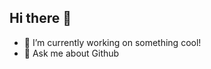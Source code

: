## Hi there 👋

- 🔭 I’m currently working on something cool!
- 💬 Ask me about Github

<!--
**alejandrogomez73/alejandrogomez73** is a ✨ _special_ ✨ repository because its `README.md` (this file) appears on your GitHub profile.

Here are some ideas to get you started:

- 🔭 I’m currently working on something cool!
- 🌱 I’m currently learning whit help ...
- 👯 I’m looking to collaborate on ...
- 🤔 I’m looking for help with ...
- 💬 Ask me about Github
- 📫 How to reach me: ...
- 😄 Pronouns: ...
- ⚡ Fun fact: ...
-->
